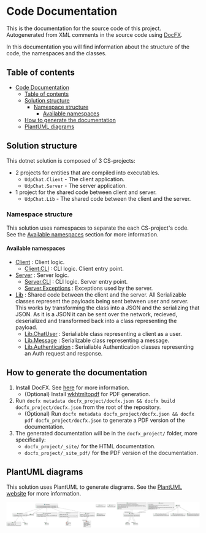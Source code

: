 # Code Documentation

This is the documentation for the source code of this project. Autogenerated from XML comments in the source code using [DocFX](https://dotnet.github.io/docfx/).

In this documentation you will find information about the structure of the code, the namespaces and the classes.

## Table of contents

- [Code Documentation](#code-documentation)
  - [Table of contents](#table-of-contents)
  - [Solution structure](#solution-structure)
    - [Namespace structure](#namespace-structure)
      - [Available namespaces](#available-namespaces)
  - [How to generate the documentation](#how-to-generate-the-documentation)
  - [PlantUML diagrams](#plantuml-diagrams)

## Solution structure

This dotnet solution is composed of 3 CS-projects:

- 2 projects for entities that are compiled into executables.
  - `UdpChat.Client` - The client application.
  - `UdpChat.Server` - The server application.
- 1 project for the shared code between client and server.
  - `UdpChat.Lib` - The shared code between the client and the server.

### Namespace structure

This solution uses namespaces to separate the each CS-project's code. See the [Available namespaces](#available-namespaces) section for more information.

#### Available namespaces

- [Client](UdpChat.Client.yml) : Client logic.
  - [Client.CLI](UdpChat.Client.CLI.yml) : CLI logic. Client entry point.
- [Server](UdpChat.Server.yml) : Server logic.
  - [Server.CLI](UdpChat.Server.CLI.yml) : CLI logic. Server entry point.
  - [Server.Exceptions](UdpChat.Server.Exceptions.yml) : Exceptions used by the server.
- [Lib](UdpChat.Lib.yml) : Shared code between the client and the server. All Serializable classes represent the payloads being sent between user and server. This works by transforming the class into a JSON and the serializing that JSON. As it is a JSON it can be sent over the network, recieved, deserialized and transformed back into a class representing the payload.
  - [Lib.ChatUser](UdpChat.Lib.ChatUser.yml) : Serialiable class representing a client as a user.
  - [Lib.Message](UdpChat.Lib.Message.yml) : Serializable class representing a message.
  - [Lib.Authentication](UdpChat.Lib.Authentication.yml) : Serialiable Authentication classes representing an Auth request and response.

## How to generate the documentation

1. Install DocFX. See [here](https://dotnet.github.io/docfx/tutorial/docfx_getting_started.html#2-use-docfx-as-a-command-line-tool) for more information.
    - (Optional) Install [wkhtmltopdf](https://wkhtmltopdf.org/downloads.html) for PDF generation.
2. Run `docfx metadata docfx_project/docfx.json && docfx build docfx_project/docfx.json` from the root of the repository.
    - (Optional) Run `docfx metadata docfx_project/docfx.json && docfx pdf docfx_project/docfx.json` to generate a PDF version of the documentation.
3. The generated documentation will be in the `docfx_project/` folder, more specifically:
    - `docfx_project/_site/` for the HTML documentation.
    - `docfx_project/_site_pdf/` for the PDF version of the documentation.

## PlantUML diagrams

This solution uses PlantUML to generate diagrams. See the [PlantUML website](https://plantuml.com/) for more information.
<!-- insert diagram -->

![Solution class diargram](../images/class_diagram.png)
